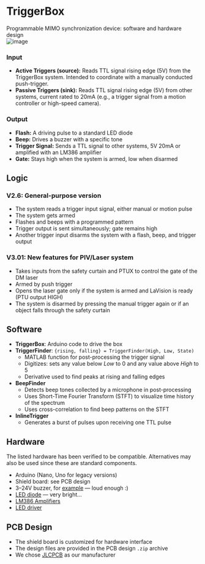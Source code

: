 # TriggerBox
Programmable MIMO synchronization device: software and hardware design  
![image](https://github.com/siyanghao/TriggerBox/assets/49823842/441866c8-93c6-4346-a01a-04c31f9e7951)

### Input
- **Active Triggers (source):** Reads TTL signal rising edge (5V) from the TriggerBox system. Intended to coordinate with a manually conducted push-trigger.  
- **Passive Triggers (sink):** Reads TTL signal rising edge (5V) from other systems, current rated to 20mA (e.g., a trigger signal from a motion controller or high-speed camera).

### Output
- **Flash:** A driving pulse to a standard LED diode  
- **Beep:** Drives a buzzer with a specific tone  
- **Trigger Signal:** Sends a TTL signal to other systems, 5V 20mA or amplified with an LM386 amplifier  
- **Gate:** Stays high when the system is armed, low when disarmed

## Logic

### V2.6: General-purpose version
- The system reads a trigger input signal, either manual or motion pulse  
- The system gets armed  
- Flashes and beeps with a programmed pattern  
- Trigger output is sent simultaneously; gate remains high  
- Another trigger input disarms the system with a flash, beep, and trigger output

### V3.01: New features for PIV/Laser system
- Takes inputs from the safety curtain and PTUX to control the gate of the DM laser  
- Armed by push trigger  
- Opens the laser gate only if the system is armed and LaVision is ready (PTU output HIGH)  
- The system is disarmed by pressing the manual trigger again or if an object falls through the safety curtain

## Software

- **TriggerBox**: Arduino code to drive the box  
- **TriggerFinder**: `{rising, falling} = TriggerFinder(High, Low, State)`  
  - MATLAB function for post-processing the trigger signal  
  - Digitizes: sets any value below *Low* to 0 and any value above *High* to 5  
  - Derivative used to find peaks at rising and falling edges  
- **BeepFinder**  
  - Detects beep tones collected by a microphone in post-processing  
  - Uses Short-Time Fourier Transform (STFT) to visualize time history of the spectrum  
  - Uses cross-correlation to find beep patterns on the STFT  
- **InlineTrigger**  
  - Generates a burst of pulses upon receiving one TTL pulse  

## Hardware

The listed hardware has been verified to be compatible. Alternatives may also be used since these are standard components.

- Arduino (Nano, Uno for legacy versions)  
- Shield board: see PCB design  
- 3–24V buzzer, for [example](https://www.amazon.com/QMseller-3-24V-Sound-Electronic-Buzzer/dp/B07XFFP42C/ref=...) — loud enough :)  
- [LED diode](https://www.sparkfun.com/products/13104) — very bright...  
- [LM386 Amplifiers](https://www.amazon.com/Amplifier-Module-Adjustable-Resistance-Ar-duino/dp/B0956WKJHJ/ref=...)  
- [LED driver](https://www.sparkfun.com/products/13716)

## PCB Design

- The shield board is customized for hardware interface  
- The design files are provided in the PCB design `.zip` archive  
- We chose [JLCPCB](https://jlcpcb.com/?from=VG_PCBA...) as our manufacturer
